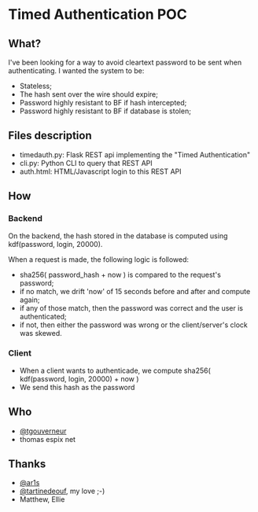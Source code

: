 # Timed Authentication POC

## What?

I've been looking for a way to avoid cleartext password to be sent when authenticating.
I wanted the system to be:

* Stateless;
* The hash sent over the wire should expire;
* Password highly resistant to BF if hash intercepted;
* Password highly resistant to BF if database is stolen;

## Files description

* timedauth.py: Flask REST api implementing the "Timed Authentication"
* cli.py: Python CLI to query that REST API
* auth.html: HTML/Javascript login to this REST API

## How

### Backend

On the backend, the hash stored in the database is computed using kdf(password, login, 20000).

When a request is made, the following logic is followed:

* sha256( password_hash + now ) is compared to the request's password;
* if no match, we drift 'now' of 15 seconds before and after and compute again;
* if any of those match, then the password was correct and the user is authenticated;
* if not, then either the password was wrong or the client/server's clock was skewed.

### Client

* When a client wants to authenticade, we compute sha256( kdf(password, login, 20000) + now )
* We send this hash as the password

## Who

* [@tgouverneur](https://twitter.com/tgouverneur)
* thomas <at> espix <dot> net

## Thanks

* [@ar1s](https://twitter.com/ar1s)
* [@tartinedeouf](https://twitter.com/tartinedeouf), my love ;-)
* Matthew, Ellie
